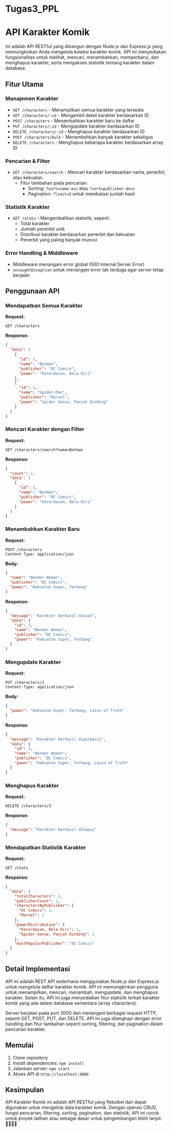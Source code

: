 # Tugas3_PPL

# API Karakter Komik

Ini adalah API RESTful yang dibangun dengan Node.js dan Express.js yang memungkinkan Anda mengelola koleksi karakter komik. API ini menyediakan fungsionalitas untuk melihat, mencari, menambahkan, memperbarui, dan menghapus karakter, serta mengakses statistik tentang karakter dalam database.

## Fitur Utama

### Manajemen Karakter
- `GET /characters` - Menampilkan semua karakter yang tersedia
- `GET /characters/:id` - Mengambil detail karakter berdasarkan ID
- `POST /characters` - Menambahkan karakter baru ke daftar
- `PUT /characters/:id` - Mengupdate karakter berdasarkan ID
- `DELETE /characters/:id` - Menghapus karakter berdasarkan ID
- `POST /characters/bulk` - Menambahkan banyak karakter sekaligus
- `DELETE /characters` - Menghapus beberapa karakter berdasarkan array ID

### Pencarian & Filter
- `GET /characters/search` - Mencari karakter berdasarkan nama, penerbit, atau kekuatan
  - Fitur tambahan pada pencarian:
    - Sorting: `?sort=name:asc` atau `?sort=publisher:desc`
    - Pagination: `?limit=5` untuk membatasi jumlah hasil

### Statistik Karakter
- `GET /stats` - Mengembalikan statistik, seperti:
  - Total karakter
  - Jumlah penerbit unik
  - Distribusi karakter berdasarkan penerbit dan kekuatan
  - Penerbit yang paling banyak muncul

### Error Handling & Middleware
- Middleware menangani error global (500 Internal Server Error)
- `uncaughtException` untuk menangani error tak terduga agar server tetap berjalan

## Penggunaan API

### Mendapatkan Semua Karakter

**Request:**
```
GET /characters
```

**Response:**
```json
{
  "data": [
    {
      "id": 1,
      "name": "Batman",
      "publisher": "DC Comics",
      "power": "Kecerdasan, Bela Diri"
    },
    {
      "id": 2,
      "name": "Spider-Man",
      "publisher": "Marvel",
      "power": "Spider Sense, Panjat Dinding"
    }
  ]
}
```

### Mencari Karakter dengan Filter

**Request:**
```
GET /characters/search?name=Batman
```

**Response:**
```json
{
  "count": 1,
  "data": [
    {
      "id": 1,
      "name": "Batman",
      "publisher": "DC Comics",
      "power": "Kecerdasan, Bela Diri"
    }
  ]
}
```

### Menambahkan Karakter Baru

**Request:**
```
POST /characters
Content-Type: application/json
```

**Body:**
```json
{
  "name": "Wonder Woman",
  "publisher": "DC Comics",
  "power": "Kekuatan Super, Terbang"
}
```

**Response:**
```json
{
  "message": "Karakter berhasil dibuat",
  "data": {
    "id": 3,
    "name": "Wonder Woman",
    "publisher": "DC Comics",
    "power": "Kekuatan Super, Terbang"
  }
}
```

### Mengupdate Karakter

**Request:**
```
PUT /characters/3
Content-Type: application/json
```

**Body:**
```json
{
  "power": "Kekuatan Super, Terbang, Lasso of Truth"
}
```

**Response:**
```json
{
  "message": "Karakter berhasil diperbarui",
  "data": {
    "id": 3,
    "name": "Wonder Woman",
    "publisher": "DC Comics",
    "power": "Kekuatan Super, Terbang, Lasso of Truth"
  }
}
```

### Menghapus Karakter

**Request:**
```
DELETE /characters/3
```

**Response:**
```json
{
  "message": "Karakter berhasil dihapus"
}
```

### Mendapatkan Statistik Karakter

**Request:**
```
GET /stats
```

**Response:**
```json
{
  "data": {
    "totalCharacters": 2,
    "publisherCount": 2,
    "charactersByPublisher": {
      "DC Comics": 1,
      "Marvel": 1
    },
    "powerDistribution": {
      "Kecerdasan, Bela Diri": 1,
      "Spider Sense, Panjat Dinding": 1
    },
    "mostPopularPublisher": "DC Comics"
  }
}
```

## Detail Implementasi

API ini adalah REST API sederhana menggunakan Node.js dan Express.js untuk mengelola daftar karakter komik. API ini memungkinkan pengguna untuk menampilkan, mencari, menambah, mengupdate, dan menghapus karakter. Selain itu, API ini juga menyediakan fitur statistik terkait karakter komik yang ada dalam database sementara (array characters).

Server berjalan pada port 3000 dan menangani berbagai request HTTP, seperti GET, POST, PUT, dan DELETE. API ini juga dilengkapi dengan error handling dan fitur tambahan seperti sorting, filtering, dan pagination dalam pencarian karakter.

## Memulai

1. Clone repository
2. Install dependencies: `npm install`
3. Jalankan server: `npm start`
4. Akses API di `http://localhost:3000`

## Kesimpulan

API Karakter Komik ini adalah API RESTful yang fleksibel dan dapat digunakan untuk mengelola data karakter komik. Dengan operasi CRUD, fungsi pencarian, filtering, sorting, pagination, dan statistik, API ini cocok untuk proyek latihan atau sebagai dasar untuk pengembangan lebih lanjut. 🦸‍♂️🦸‍♀️
